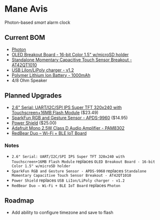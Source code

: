 # Mane Avis
Photon-based _smart_ alarm clock

## Current BOM
* [Photon][1]
* [OLED Breakout Board - 16-bit Color 1.5" w/microSD holder][3]
* [Standalone Momentary Capacitive Touch Sensor Breakout - AT42QT1010][4]
* [USB LiIon/LiPoly charger - v1.2][5]
* [Polymer Lithium Ion Battery - 1000mAh][7]
* 4/8 Ohm Speaker

## Planned Upgrades
* [2.6" Serial: UART/I2C/SPI IPS Super TFT 320x240 with Touchscreen+16MB Flash Module][9] ($23.49)
* [SparkFun RGB and Gesture Sensor - APDS-9960][8] ($14.95)
* [Power Shield][2] ($25.00)
* [Adafruit Mono 2.5W Class D Audio Amplifier - PAM8302][6]
* [RedBear Duo – Wi-Fi + BLE IoT Board][10]

### Notes
* `2.6" Serial: UART/I2C/SPI IPS Super TFT 320x240 with Touchscreen+16MB Flash Module` replaces `OLED Breakout Board - 16-bit Color 1.5" w/microSD holder`
* `SparkFun RGB and Gesture Sensor - APDS-9960` replaces `Standalone Momentary Capacitive Touch Sensor Breakout - AT42QT1010`
* `Power Shield` replaces `USB LiIon/LiPoly charger - v1.2`
* `RedBear Duo – Wi-Fi + BLE IoT Board` replaces `Photon`

## Roadmap

* Add ability to configure timezone and save to flash


[1]:https://docs.particle.io/datasheets/photon-datasheet/
[2]:https://docs.particle.io/datasheets/photon-shields/#power-shield
[3]:https://www.adafruit.com/products/1431
[4]:https://www.adafruit.com/products/1374
[5]:https://www.adafruit.com/products/259
[6]:https://www.adafruit.com/products/2130
[7]:https://www.sparkfun.com/products/339
[8]:https://www.sparkfun.com/products/12787
[9]:http://digole.com/index.php?productID=1221
[10]:http://redbear.cc/duo/
